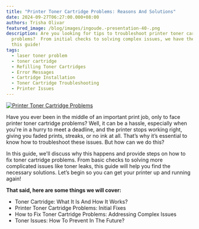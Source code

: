 ```yaml
---
title: "Printer Toner Cartridge Problems: Reasons And Solutions"
date: 2024-09-27T06:27:00.000+08:00
authors: Trisha Olivar
featured_image: /blog/images/ingoude.-presentation-40-.png
description: Are you looking for tips to troubleshoot printer toner cartridge
  problems?  From initial checks to solving complex issues, we have the steps in
  this guide!
tags:
  - laser toner problem
  - toner cartridge
  - Refilling Toner Cartridges
  - Error Messages
  - Cartridge Installation
  - Toner Cartridge Troubleshooting
  - Printer Issues
---
```

[![Printer Toner Cartridge Problems](/blog/images/ingoude.-presentation-40-.png "Printer Toner Cartridge Problems: Reasons And Solutions")](/blog/images/ingoude.-presentation-40-.png)

[](https://www.compandsave.com/how-to-replace-the-drum-on-brother-printer-guide)[](https://www.compandsave.com/how-to-replace-the-drum-on-brother-printer-guide)Have you ever been in the middle of an important print job, only to face printer toner cartridge problems? Well, it can be a hassle, especially when you're in a hurry to meet a deadline, and the printer stops working right, giving you faded prints, streaks, or no ink at all. That’s why it’s essential to know how to troubleshoot these issues. But how can we do this?

In this guide, we'll discuss why this happens and provide steps on how to fix toner cartridge problems. From basic checks to solving more complicated issues like toner leaks, this guide will help you find the necessary solutions. Let’s begin so you can get your printer up and running again!

**That said, here are some things we will cover:**

* Toner Cartridge: What It Is And How It Works?
* Printer Toner Cartridge Problems: Initial Fixes
* How to Fix Toner Cartridge Problems: Addressing Complex Issues
* Toner Issues: How To Prevent In The Future?
